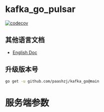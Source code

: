 # kafka_go_pulsar
[![codecov](https://codecov.io/gh/paashzj/kafka_go_pulsar/branch/main/graph/badge.svg?token=155QKNN7MQ)](https://codecov.io/gh/paashzj/kafka_go_pulsar)
## 其他语言文档
- [English Doc](README_en.md)
## 升级版本号
```bash
go get -u github.com/paashzj/kafka_go@main
```
# 服务端参数
